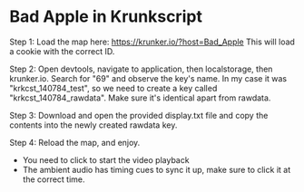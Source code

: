# Bad Apple in Krunkscript

Step 1: Load the map here: https://krunker.io/?host=Bad_Apple This will load a cookie with the correct ID.

Step 2: Open devtools, navigate to application, then localstorage, then krunker.io. Search for "69" and observe the key's name. In my case it was "krkcst_140784_test", so we need to create a key called "krkcst_140784_rawdata". Make sure it's identical apart from rawdata.

Step 3: Download and open the provided display.txt file and copy the contents into the newly created rawdata key.

Step 4: Reload the map, and enjoy.



- You need to click to start the video playback
- The ambient audio has timing cues to sync it up, make sure to click it at the correct time.
